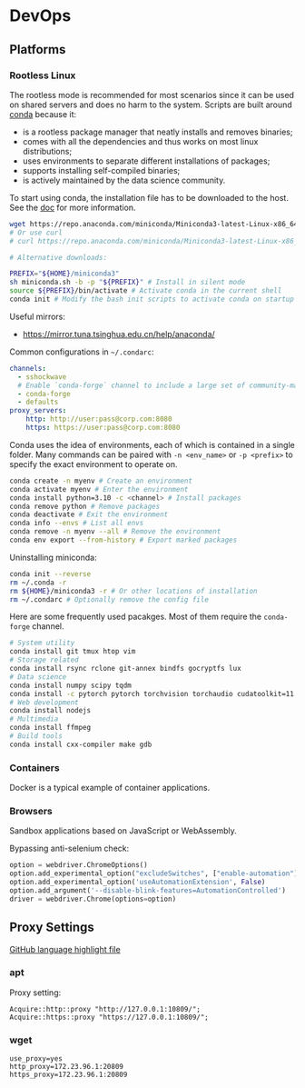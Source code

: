# DevOps

## Platforms
### Rootless Linux
The rootless mode is recommended for most scenarios since it can be used on shared servers and does no harm to the system.
Scripts are built around [conda](https://conda.io) because it:
* is a rootless package manager that neatly installs and removes binaries;
* comes with all the dependencies and thus works on most linux distributions;
* uses environments to separate different installations of packages;
* supports installing self-compiled binaries;
* is actively maintained by the data science community.

To start using conda, the installation file has to be downloaded to the host.
See the [doc](https://docs.conda.io/en/latest/miniconda.html) for more information.

```bash
wget https://repo.anaconda.com/miniconda/Miniconda3-latest-Linux-x86_64.sh -O miniconda.sh
# Or use curl
# curl https://repo.anaconda.com/miniconda/Miniconda3-latest-Linux-x86_64.sh > miniconda.sh

# Alternative downloads:

PREFIX="${HOME}/miniconda3"
sh miniconda.sh -b -p "${PREFIX}" # Install in silent mode
source ${PREFIX}/bin/activate # Activate conda in the current shell
conda init # Modify the bash init scripts to activate conda on startup
```

Useful mirrors:
* https://mirror.tuna.tsinghua.edu.cn/help/anaconda/

Common configurations in `~/.condarc`:
```yaml
channels:
  - sshockwave
  # Enable `conda-forge` channel to include a large set of community-maintained packages.
  - conda-forge
  - defaults
proxy_servers:
    http: http://user:pass@corp.com:8080
    https: https://user:pass@corp.com:8080
```

Conda uses the idea of environments, each of which is contained in a single folder.
Many commands can be paired with `-n <env_name>` or `-p <prefix>`
to specify the exact environment to operate on.
```bash
conda create -n myenv # Create an environment
conda activate myenv # Enter the environment
conda install python=3.10 -c <channel> # Install packages
conda remove python # Remove packages
conda deactivate # Exit the environment
conda info --envs # List all envs
conda remove -n myenv --all # Remove the environment
conda env export --from-history # Export marked packages
```

Uninstalling miniconda:
```bash
conda init --reverse
rm ~/.conda -r
rm ${HOME}/miniconda3 -r # Or other locations of installation
rm ~/.condarc # Optionally remove the config file
```

Here are some frequently used pacakges.
Most of them require the `conda-forge` channel.

```bash
# System utility
conda install git tmux htop vim
# Storage related
conda install rsync rclone git-annex bindfs gocryptfs lux
# Data science
conda install numpy scipy tqdm
conda install -c pytorch pytorch torchvision torchaudio cudatoolkit=11.3
# Web development
conda install nodejs
# Multimedia
conda install ffmpeg
# Build tools
conda install cxx-compiler make gdb
```
### Containers
Docker is a typical example of container applications.
### Browsers
Sandbox applications based on JavaScript or WebAssembly.

Bypassing anti-selenium check:
```python
option = webdriver.ChromeOptions()
option.add_experimental_option("excludeSwitches", ["enable-automation"])
option.add_experimental_option('useAutomationExtension', False)
option.add_argument('--disable-blink-features=AutomationControlled')
driver = webdriver.Chrome(options=option)
```
## Proxy Settings
[GitHub language highlight file](https://github.com/github/linguist/blob/master/lib/linguist/languages.yml)
### apt
Proxy setting:
```
Acquire::http::proxy "http://127.0.0.1:10809/";
Acquire::https::proxy "https://127.0.0.1:10809/";
```
### wget
```wgetrc
use_proxy=yes
http_proxy=172.23.96.1:20809
https_proxy=172.23.96.1:20809
```
